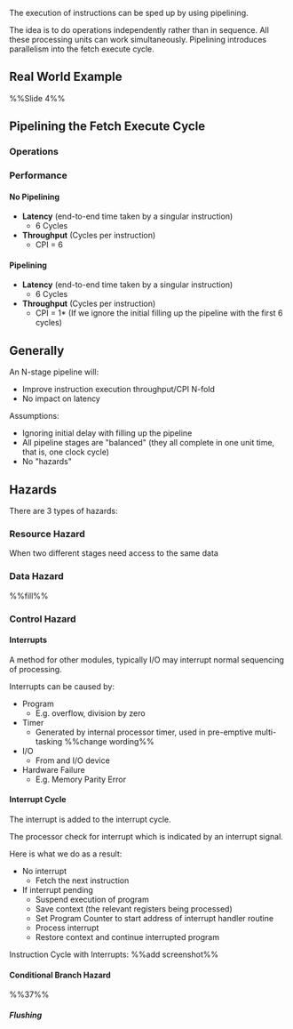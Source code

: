 The execution of instructions can be sped up by using pipelining.

The idea is to do operations independently rather than in sequence. All these processing units can work simultaneously. Pipelining introduces parallelism into the fetch execute cycle.
## Real World Example
%%Slide 4%%
## Pipelining the Fetch Execute Cycle
### Operations
### Performance
#### No Pipelining
- **Latency** (end-to-end time taken by a singular instruction)
	- 6 Cycles
- **Throughput** (Cycles per instruction)
	- CPI = 6
#### Pipelining
- **Latency** (end-to-end time taken by a singular instruction)
	- 6 Cycles
- **Throughput** (Cycles per instruction)
	- CPI = 1* (If we ignore the initial filling up the pipeline with the first 6 cycles)
## Generally
An N-stage pipeline will:
- Improve instruction execution throughput/CPI N-fold
- No impact on latency

Assumptions:
- Ignoring initial delay with filling up the pipeline
- All pipeline stages are "balanced" (they all complete in one unit time, that is, one clock cycle)
- No "hazards"
## Hazards
There are 3 types of hazards:
### Resource Hazard
When two different stages need access to the same data
### Data Hazard
%%fill%%
### Control Hazard
#### Interrupts
A method for other modules, typically I/O may interrupt normal sequencing of processing.

Interrupts can be caused by:
- Program
	- E.g. overflow, division by zero
- Timer
	- Generated by internal processor timer, used in pre-emptive multi-tasking %%change wording%%
- I/O
	- From and I/O device
- Hardware Failure
	- E.g. Memory Parity Error

#### Interrupt Cycle
The interrupt is added to the interrupt cycle.

The processor check for interrupt which is indicated by an interrupt signal.

Here is what we do as a result:
- No interrupt
	- Fetch the next instruction
- If interrupt pending
	- Suspend execution of program
	- Save context (the relevant registers being processed)
	- Set Program Counter to start address of interrupt handler routine
	- Process interrupt
	- Restore context and continue interrupted program

Instruction Cycle with Interrupts:
%%add screenshot%%
#### Conditional Branch Hazard
%%37%%
##### Flushing
